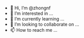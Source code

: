 - 👋 Hi, I’m @zhongnf
- 👀 I’m interested in ...
- 🌱 I’m currently learning ...
- 💞️ I’m looking to collaborate on ...
- 📫 How to reach me ...

<!---
zhongnf/zhongnf is a ✨ special ✨ repository because its `README.md` (this file) appears on your GitHub profile.
You can click the Preview link to take a look at your changes.
--->
